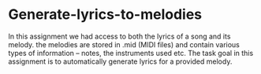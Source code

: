 # Generate-lyrics-to-melodies
In this assignment we had access to both the lyrics of a song and its melody. the melodies are stored in .mid (MIDI files) and contain various types of information – notes, the instruments used etc. The task goal in this assignment is to automatically generate lyrics for a provided melody.

